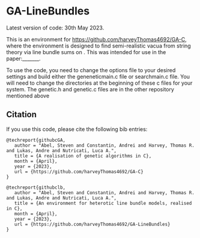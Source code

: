 # GA-LineBundles
Latest version of code: 30th May 2023.

This is an environment for https://github.com/harveyThomas4692/GA-C, where the environment is designed to find semi-realistic vacua from string theory via line bundle sums on . This was intended for use in the paper:_______.

To use the code, you need to change the options file to your desired settings and build either the geneneticmain.c file or searchmain.c file. You will need to change the directories at the beginning of these c files for your system. The genetic.h and genetic.c files are in the other repository mentioned above

## Citation
If you use this code, please cite the following bib entries:

```
@techreport{githubcGA,
   author = "Abel, Steven and Constantin, Andrei and Harvey, Thomas R. and Lukas, Andre and Nutricati, Luca A.",
   title = {A realisation of genetic algorithms in C},   
   month = {April},
   year = {2023},
   url = {https://github.com/harveyThomas4692/GA-C}
}

@techreport{githubclb,
   author = "Abel, Steven and Constantin, Andrei and Harvey, Thomas R. and Lukas, Andre and Nutricati, Luca A.",
   title = {An environment for heterotic line bundle models, realised in C},   
   month = {April},
   year = {2023},
   url = {https://github.com/harveyThomas4692/GA-LineBundles}
}
```
